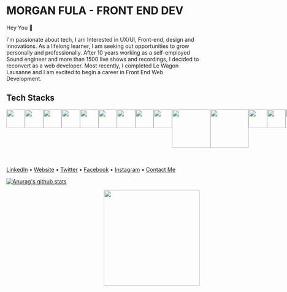 # MORGAN FULA - FRONT END DEV

Hey You :wave:

I'm passionate about tech, I am Interested in UX/UI, Front-end, design and innovations. As a lifelong learner, I am seeking out opportunities to grow personally and professionally. After 10 years working as a self-employed Sound engineer and more than 1500 live shows and recordings, I decided to reconvert as a web developer. Most recently, I completed Le Wagon Lausanne and I am excited to begin a career in Front End Web Development.

## Tech Stacks
<div style="text-align:center; display:flex;">
<img src="https://www.pngrepo.com/png/183637/512/html5.png" width="48"/>
<img src="https://cdn.icon-icons.com/icons2/2415/PNG/512/css_plain_logo_icon_146573.png" width="48"/>
<img src="https://upload.wikimedia.org/wikipedia/commons/6/6a/JavaScript-logo.png" width="48"/>
<img src="https://miro.medium.com/max/816/1*mn6bOs7s6Qbao15PMNRyOA.png" width="48"/>
<img src="https://img2.pngio.com/express-js-png-5-png-image-expressjs-png-800_800.png" width="48"/>
<img src="https://www.mbejda.com/content/images/2015/12/node.png" width="48"/>
<img src="https://upload.wikimedia.org/wikipedia/commons/thumb/9/96/Sass_Logo_Color.svg/1200px-Sass_Logo_Color.svg.png" width="48"/>
<img src="https://upload.wikimedia.org/wikipedia/commons/thumb/9/95/Vue.js_Logo_2.svg/555px-Vue.js_Logo_2.svg.png" width="48"/>
<img src="https://upload.wikimedia.org/wikipedia/commons/thumb/a/ae/Nuxt_logo.svg/2560px-Nuxt_logo.svg.png" width="48"/>
<img src="https://upload.wikimedia.org/wikipedia/commons/thumb/6/62/Ruby_On_Rails_Logo.svg/1200px-Ruby_On_Rails_Logo.svg.png" width="100"/>
<img src="https://miro.medium.com/max/780/1*dqiYC6CSouYCwg3ESYsP2w.png" width="100"/>
<img src="https://img.icons8.com/color/452/firebase.png" width="48"/>
<img src="https://cdn.iconscout.com/icon/free/png-512/heroku-5-569467.png" width="48"/>
<img src="https://pbs.twimg.com/profile_images/567000326444556290/-1wfGjNw_400x400.png" width="48"/>
<img src="https://upload.wikimedia.org/wikipedia/commons/a/ad/Figma-1-logo.png" width="48"/>
<img src="https://www.netlify.com/img/press/logos/logomark.png" width="48"/>
<img src="https://upload.wikimedia.org/wikipedia/commons/2/25/WebGL_Logo.svg" width="100"/>
<img src="https://git-scm.com/images/logos/downloads/Git-Icon-1788C.png" width="48"/>
<img src="https://ingenuitysoftwarelabs.com/wp-content/uploads/2020/01/three-js-logo.png" width="48"/>
<img src="https://media.slid.es/uploads/327261/images/5065937/pm-logo-vert.png" width="70"/>
</div>
<br/>
<br/>

[LinkedIn](https://www.linkedin.com/in/morganfula/) • [Website](https://morganfula.com/) • [Twitter](https://twitter.com/Morgasmatron1) • [Facebook](https://www.instagram.com/morgasmatron) • [Instagram](https://www.instagram.com/morgasmatron/) • [Contact Me](contact@morgasmatron.com)
  

[![Anurag's github stats](https://github-readme-stats.vercel.app/api?username=morganfula&count_private=true&show_icons=true&theme=nightowl)](https://github.com/anuraghazra/github-readme-stats)


<img align="right" width="250" src="https://res.cloudinary.com/dq6galuyc/image/upload/v1610891701/memoji_hi_laptop_nx9xvz.png">
